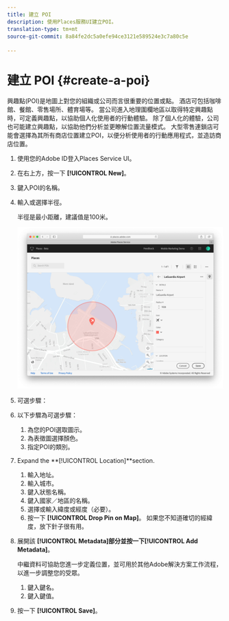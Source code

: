 ```yaml
---
title: 建立 POI
description: 使用Places服務UI建立POI。
translation-type: tm+mt
source-git-commit: 8a84fe2dc5a0efe94ce3121e589524e3c7a80c5e

---
```



# 建立 POI {#create-a-poi}

興趣點(POI)是地圖上對您的組織或公司而言很重要的位置或點。 酒店可包括咖啡館、餐館、零售場所、體育場等。 當公司進入地理圍欄地區以取得特定興趣點時，可定義興趣點，以協助個人化使用者的行動體驗。 除了個人化的體驗，公司也可能建立興趣點，以協助他們分析並更瞭解位置流量模式。 大型零售連鎖店可能會選擇為其所有商店位置建立POI，以便分析使用者的行動應用程式，並造訪商店位置。

1. 使用您的Adobe ID登入Places Service UI。
1. 在右上方，按一下 **[!UICONTROL New]**。
1. 鍵入POI的名稱。
1. 輸入或選擇半徑。

   半徑是最小距離，建議值是100米。

   ![定義POI](/help/assets/define_poi.png)

1. 可選步驟：
1. 以下步驟為可選步驟：

   1. 為您的POI選取圖示。
   1. 為表徵圖選擇顏色。
   1. 指定POI的類別。

1. Expand the **[!UICONTROL Location]**section.

   1. 輸入地址。
   1. 輸入城市。
   1. 鍵入狀態名稱。
   1. 鍵入國家／地區的名稱。
   1. 選擇或輸入緯度或經度（必要）。
   1. 按一下 **[!UICONTROL Drop Pin on Map]**。
   如果您不知道確切的經緯度，放下針子很有用。

1. 展開該 **[!UICONTROL Metadata]**部分並按一下**[!UICONTROL Add Metadata]**。

   中繼資料可協助您進一步定義位置，並可用於其他Adobe解決方案工作流程，以進一步調整您的受眾。

   1. 鍵入鍵名。
   1. 鍵入鍵值。

1. 按一下 **[!UICONTROL  Save]**。
